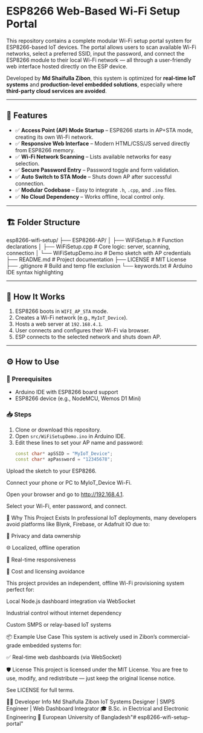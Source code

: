 # ESP8266 Web-Based Wi-Fi Setup Portal

This repository contains a complete modular Wi-Fi setup portal system for ESP8266-based IoT devices. The portal allows users to scan available Wi-Fi networks, select a preferred SSID, input the password, and connect the ESP8266 module to their local Wi-Fi network — all through a user-friendly web interface hosted directly on the ESP device.

Developed by **Md Shaifulla Zibon**, this system is optimized for **real-time IoT systems** and **production-level embedded solutions**, especially where **third-party cloud services are avoided**.

---

## 🌟 Features

- ✅ **Access Point (AP) Mode Startup** – ESP8266 starts in AP+STA mode, creating its own Wi-Fi network.
- ✅ **Responsive Web Interface** – Modern HTML/CSS/JS served directly from ESP8266 memory.
- ✅ **Wi-Fi Network Scanning** – Lists available networks for easy selection.
- ✅ **Secure Password Entry** – Password toggle and form validation.
- ✅ **Auto Switch to STA Mode** – Shuts down AP after successful connection.
- ✅ **Modular Codebase** – Easy to integrate `.h`, `.cpp`, and `.ino` files.
- ✅ **No Cloud Dependency** – Works offline, local control only.

---

## 🏗️ Folder Structure

esp8266-wifi-setup/
├── ESP8266-AP/
│ ├── WiFiSetup.h # Function declarations
│ ├── WiFiSetup.cpp # Core logic: server, scanning, connection
│ └── WiFiSetupDemo.ino # Demo sketch with AP credentials
├── README.md # Project documentation
├── LICENSE # MIT License
├── .gitignore # Build and temp file exclusion
└── keywords.txt # Arduino IDE syntax highlighting


---

## 🚀 How It Works

1. ESP8266 boots in `WIFI_AP_STA` mode.
2. Creates a Wi-Fi network (e.g., `MyIoT_Device`).
3. Hosts a web server at `192.168.4.1`.
4. User connects and configures their Wi-Fi via browser.
5. ESP connects to the selected network and shuts down AP.

---

## ⚙️ How to Use

### 🔧 Prerequisites

- Arduino IDE with ESP8266 board support
- ESP8266 device (e.g., NodeMCU, Wemos D1 Mini)

### 📥 Steps

1. Clone or download this repository.
2. Open `src/WiFiSetupDemo.ino` in Arduino IDE.
3. Edit these lines to set your AP name and password:
   ```cpp
   const char* apSSID = "MyIoT_Device";
   const char* apPassword = "12345678";
Upload the sketch to your ESP8266.

Connect your phone or PC to MyIoT_Device Wi-Fi.

Open your browser and go to http://192.168.4.1.

Select your Wi-Fi, enter password, and connect.

🧠 Why This Project Exists
In professional IoT deployments, many developers avoid platforms like Blynk, Firebase, or Adafruit IO due to:

🔐 Privacy and data ownership

🌐 Localized, offline operation

📡 Real-time responsiveness

💸 Cost and licensing avoidance

This project provides an independent, offline Wi-Fi provisioning system perfect for:

Local Node.js dashboard integration via WebSocket

Industrial control without internet dependency

Custom SMPS or relay-based IoT systems

📦 Example Use Case
This system is actively used in Zibon’s commercial-grade embedded systems for:

✅ Real-time web dashboards (via WebSocket)

🛡️ License
This project is licensed under the MIT License.
You are free to use, modify, and redistribute — just keep the original license notice.

See LICENSE for full terms.

🧑‍💻 Developer Info
Md Shaifulla Zibon
IoT Systems Designer | SMPS Engineer | Web Dashboard Integrator
🎓 B.Sc. in Electrical and Electronic Engineering
🏫 European University of Bangladesh"# esp8266-wifi-setup-portal" 
